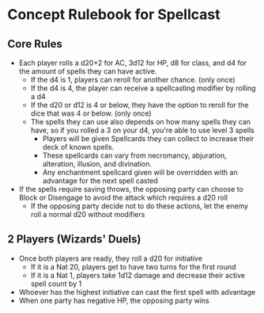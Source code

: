 # Concept Rulebook for Spellcast
## Core Rules
- Each player rolls a d20+2 for AC, 3d12 for HP, d8 for class, and d4 for the amount of spells they can have active.
	- If the d4 is 1, players can reroll for another chance. (only once)
	- If the d4 is 4, the player can receive a spellcasting modifier by rolling a d4
	- If the d20 or d12 is 4 or below, they have the option to reroll for the dice that was 4 or below. (only once)
	- The spells they can use also depends on how many spells they can have, so if you rolled a 3 on your d4, you're able to use level 3 spells
		- Players will be given Spellcards they can collect to increase their deck of known spells.
		- These spellcards can vary from necromancy, abjuration, alteration, illusion, and divination.
		- Any enchantment spellcard given will be overridden with an advantage for the next spell casted
- If the spells require saving throws, the opposing party can choose to Block or Disengage to avoid the attack which requires a d20 roll
	- If the opposing party decide not to do these actions, let the enemy roll a normal d20 without modifiers

## 2 Players (Wizards' Duels)
- Once both players are ready, they roll a d20 for initiative
	- If it is a Nat 20, players get to have two turns for the first round
	- If it is a Nat 1, players take 1d12 damage and decrease their active spell count by 1
- Whoever has the highest initiative can cast the first spell with advantage
- When one party has negative HP, the opposing party wins